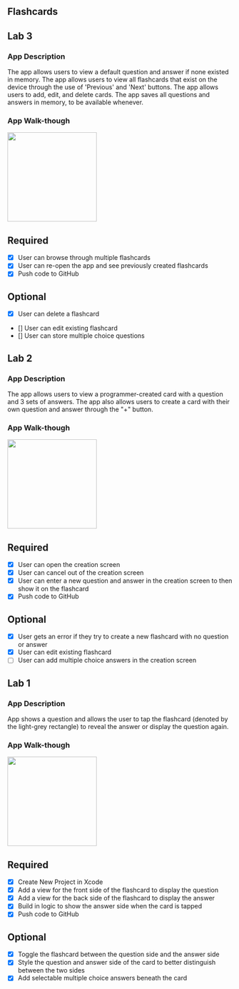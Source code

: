 ## Flashcards

## Lab 3

### App Description
The app allows users to view a default question and answer if none existed in memory. The app allows users to view all flashcards that exist on the device through the use of 'Previous' and 'Next' buttons. The app allows users to add, edit, and delete cards. The app saves all questions and answers in memory, to be available whenever.

### App Walk-though
<img src="https://i.imgur.com/f89e8Aa.gif" width=200><br>

## Required
- [x] User can browse through multiple flashcards
- [x] User can re-open the app and see previously created flashcards
- [x] Push code to GitHub
## Optional
- [x] User can delete a flashcard
- [] User can edit existing flashcard
- [] User can store multiple choice questions

## Lab 2

### App Description
The app allows users to view a programmer-created card with a question and 3 sets of answers.
The app also allows users to create a card with their own question and answer through the "+" button.

### App Walk-though
<img src="https://i.imgur.com/OK7iEqZ.gif" width=200><br>

## Required
- [x] User can open the creation screen
- [x] User can cancel out of the creation screen
- [x] User can enter a new question and answer in the creation screen to then show it on the flashcard
- [x] Push code to GitHub
## Optional
- [x] User gets an error if they try to create a new flashcard with no question or answer
- [x] User can edit existing flashcard
- [ ] User can add multiple choice answers in the creation screen

## Lab 1

### App Description
App shows a question and allows the user to tap the flashcard (denoted by the light-grey rectangle) to reveal the answer or display the question again.

### App Walk-though
<img src="https://i.imgur.com/MPofJGH.gif" width=200><br>

## Required
- [x] Create New Project in Xcode
- [x] Add a view for the front side of the flashcard to display the question
- [x] Add a view for the back side of the flashcard to display the answer
- [x] Build in logic to show the answer side when the card is tapped
- [x] Push code to GitHub
## Optional
- [x] Toggle the flashcard between the question side and the answer side
- [x] Style the question and answer side of the card to better distinguish between the two sides
- [x] Add selectable multiple choice answers beneath the card
